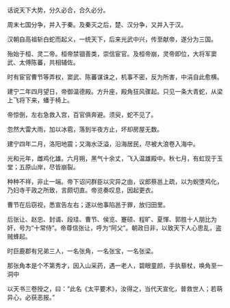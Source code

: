 话说天下大势，分久必合，合久必分。

周末七国分争，并入于秦。及秦灭之后，楚、汉分争，又并入于汉。

汉朝自高祖斩白蛇而起义，一统天下，后来光武中兴，传至献帝，遂分为三国。

殆始于桓、灵二帝。桓帝禁锢善类，崇信宦官。及桓帝崩，灵帝即位，大将军窦武、太傅陈蕃，共相辅佐。

时有宦官曹节等弄权，窦武、陈蕃谋诛之，机事不密，反为所害，中涓自此愈横。

建宁二年四月望日，帝御温德殿。方升座，殿角狂风骤起。只见一条大青蛇，从梁上飞将下来，蟠于椅上。

帝惊倒，左右急救入宫，百官俱奔避。须臾，蛇不见了。

忽然大雷大雨，加以冰雹，落到半夜方止，坏却房屋无数。

建宁四年二月，洛阳地震；又海水泛溢，沿海居民，尽被大浪卷入海中。

光和元年，雌鸡化雄。六月朔，黑气十余丈，飞入温雄殿中。秋七月，有虹现于玉堂；五原山岸，尽皆崩裂。

种种不祥，非止一端。帝下诏问群臣以灾异之由，议郎蔡邕上疏，以为蜺堕鸡化，乃妇寺干政之所致，言颇切直。帝览奏叹息，因起更衣。

曹节在后窃视，悉宣告左右；遂以他事陷邕于罪，放归田里。

后张让、赵忠、封谞、段珪、曹节、侯览、蹇硕、程旷、夏惲、郭胜十人朋比为奸，号为“十常侍”。帝尊信张让，呼为“阿父”。朝政日非，以致天下人心思乱，盗贼蜂起。

时巨鹿郡有兄弟三人，一名张角，一名张宝，一名张梁。

那张角本是个不第秀才，因入山采药，遇一老人，碧眼童颜，手执藜杖，唤角至一洞中

以天书三卷授之，曰：“此名《太平要术》，汝得之，当代天宣化，普救世人；若萌异心，必获恶报。”